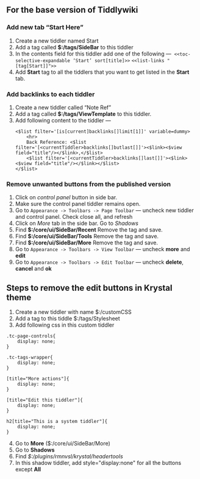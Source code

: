 ## For the base version of Tiddlywiki

### Add new tab “Start Here”
1. Create a new tiddler named Start
2. Add a tag called **$:/tags/SideBar** to this tiddler
3. In the contents field for this tiddler add one of the following — 
    `<<toc-selective-expandable ‘Start’ sort[title]>>`
    `<<list-links "[tag[Start]]">>`
4. Add __Start__ tag to all the tiddlers that you want to get listed in the __Start__ tab.

### Add backlinks to each tiddler 
1. Create a new tiddler called “Note Ref”
2. Add a tag called **$:/tags/ViewTemplate** to this tiddler.
3. Add following content to the tiddler — 
    ```
    <$list filter='[is[current]backlinks[]limit[1]]' variable=dummy>
        <hr>
        Back Reference: <$list filter='[<currentTiddler>backlinks[]butlast[]]'><$link><$view field="title"/></$link>,</$list>
        <$list filter='[<currentTiddler>backlinks[]last[]]'><$link><$view field="title"/></$link></$list>
    </$list>
    ```

### Remove unwanted buttons from the published version
1. Click on _control panel_ button in side bar.
2. Make sure the control panel tiddler remains open.
3. Go to `Appearance -> Toolbars -> Page Toolbar` — uncheck new tiddler and control panel. Check close all, and refresh
4. Click on _More_ tab in the side bar. Go to _Shadows_
5. Find **$:/core/ui/SideBar/Recent** Remove the tag and save.
6. Find **$:/core/ui/SideBar/Tools** Remove the tag and save.
7. Find **$:/core/ui/SideBar/More** Remove the tag and save.
8. Go to `Appearance -> Toolbars -> View Toolbar` — uncheck **more** and **edit**
9. Go to `Appearance -> Toolbars -> Edit Toolbar` — uncheck **delete**, **cancel** and **ok**

## Steps to remove the edit buttons in Krystal theme

1. Create a new tiddler with name $:/customCSS
2. Add a tag to this tiddle $:/tags/Stylesheet
3. Add following css in this custom tiddler
```
.tc-page-controls{
    display: none;
}

.tc-tags-wrapper{ 
    display: none;
}

[title="More actions"]{ 
    display: none; 
}

[title="Edit this tiddler"]{ 
    display: none; 
}

h2[title="This is a system tiddler"]{ 
    display: none; 
}
```
4. Go to **More** ($:/core/ui/SideBar/More)
5. Go to **Shadows** 
6. Find _$:/plugins/rmnvsl/krystal/headertools_
7. In this shadow tiddler, add style="display:none" for all the buttons except **All**
